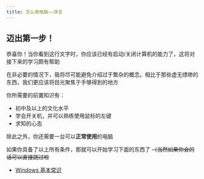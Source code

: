 ```yaml
---
title: 怎么用电脑——序言
---
```

## 迈出第一步！

恭喜你！当你看到这行文字时，你应该已经有启动/关闭计算机的能力了，这将对接下来的学习颇有帮助

在非必要的情况下，我将尽可能避免介绍过于繁杂的概念。相比于那些虚无缥缈的东西，我们更应该将目光聚焦于手够得到的地方

你所需要的前置知识有：

- 初中及以上的文化水平
- 学会开关机，并可以熟练使用鼠标的左键
- 求知的心态

除此之外，你还需要一台可以**正常使用**的电脑

如果你具备了以上所有条件，那就可以开始学习下面的东西了 ~~（当然如果你会的话可以直接跳过啦~~

- [Windows 基本常识](一些常用重要概念.md)